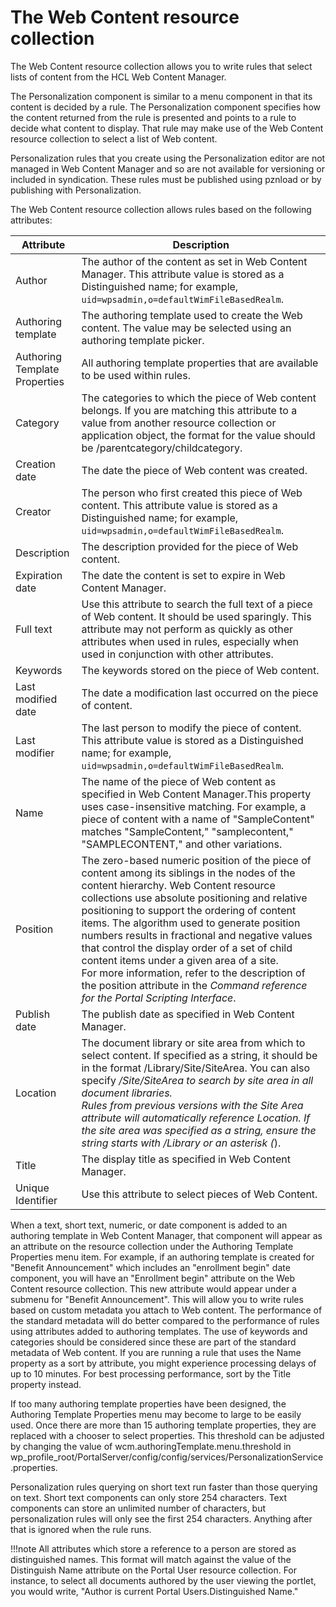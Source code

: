 # The Web Content resource collection

The Web Content resource collection allows you to write rules that select lists of content from the HCL Web Content Manager.

The Personalization component is similar to a menu component in that its content is decided by a rule. The Personalization component specifies how the content returned from the rule is presented and points to a rule to decide what content to display. That rule may make use of the Web Content resource collection to select a list of Web content.

Personalization rules that you create using the Personalization editor are not managed in Web Content Manager and so are not available for versioning or included in syndication. These rules must be published using pznload or by publishing with Personalization.

The Web Content resource collection allows rules based on the following attributes:

|Attribute|Description|
|---------|-----------|
|Author|The author of the content as set in Web Content Manager. This attribute value is stored as a Distinguished name; for example, `uid=wpsadmin,o=defaultWimFileBasedRealm`.|
|Authoring template|The authoring template used to create the Web content. The value may be selected using an authoring template picker.|
|Authoring Template Properties|All authoring template properties that are available to be used within rules.|
|Category|The categories to which the piece of Web content belongs. If you are matching this attribute to a value from another resource collection or application object, the format for the value should be /parentcategory/childcategory.|
|Creation date|The date the piece of Web content was created.|
|Creator|The person who first created this piece of Web content. This attribute value is stored as a Distinguished name; for example, `uid=wpsadmin,o=defaultWimFileBasedRealm`.|
|Description|The description provided for the piece of Web content.|
|Expiration date|The date the content is set to expire in Web Content Manager.|
|Full text|Use this attribute to search the full text of a piece of Web content. It should be used sparingly. This attribute may not perform as quickly as other attributes when used in rules, especially when used in conjunction with other attributes.|
|Keywords|The keywords stored on the piece of Web content.|
|Last modified date|The date a modification last occurred on the piece of content.|
|Last modifier|The last person to modify the piece of content. This attribute value is stored as a Distinguished name; for example, `uid=wpsadmin,o=defaultWimFileBasedRealm`.|
|Name|The name of the piece of Web content as specified in Web Content Manager.This property uses case-insensitive matching. For example, a piece of content with a name of "SampleContent" matches "SampleContent," "samplecontent," "SAMPLECONTENT," and other variations.|
|Position|The zero-based numeric position of the piece of content among its siblings in the nodes of the content hierarchy. Web Content resource collections use absolute positioning and relative positioning to support the ordering of content items. The algorithm used to generate position numbers results in fractional and negative values that control the display order of a set of child content items under a given area of a site. <br>For more information, refer to the description of the position attribute in the *Command reference for the Portal Scripting Interface*.|
|Publish date|The publish date as specified in Web Content Manager.|
|Location|The document library or site area from which to select content. If specified as a string, it should be in the format /Library/Site/SiteArea. You can also specify */Site/SiteArea to search by site area in all document libraries. <br>Rules from previous versions with the Site Area attribute will automatically reference Location. If the site area was specified as a string, ensure the string starts with /Library or an asterisk (*).|
|Title|The display title as specified in Web Content Manager.|
|Unique Identifier|Use this attribute to select pieces of Web Content.|

When a text, short text, numeric, or date component is added to an authoring template in Web Content Manager, that component will appear as an attribute on the resource collection under the Authoring Template Properties menu item. For example, if an authoring template is created for "Benefit Announcement" which includes an "enrollment begin" date component, you will have an "Enrollment begin" attribute on the Web Content resource collection. This new attribute would appear under a submenu for "Benefit Announcement". This will allow you to write rules based on custom metadata you attach to Web content. The performance of the standard metadata will do better compared to the performance of rules using attributes added to authoring templates. The use of keywords and categories should be considered since these are part of the standard metadata of Web content. If you are running a rule that uses the Name property as a sort by attribute, you might experience processing delays of up to 10 minutes. For best processing performance, sort by the Title property instead.

If too many authoring template properties have been designed, the Authoring Template Properties menu may become to large to be easily used. Once there are more than 15 authoring template properties, they are replaced with a chooser to select properties. This threshold can be adjusted by changing the value of wcm.authoringTemplate.menu.threshold in wp_profile_root/PortalServer/config/config/services/PersonalizationService.properties.

Personalization rules querying on short text run faster than those querying on text. Short text components can only store 254 characters. Text components can store an unlimited number of characters, but personalization rules will only see the first 254 characters. Anything after that is ignored when the rule runs.

!!!note
    All attributes which store a reference to a person are stored as distinguished names. This format will match against the value of the Distinguish Name attribute on the Portal User resource collection. For instance, to select all documents authored by the user viewing the portlet, you would write, "Author is current Portal Users.Distinguished Name."



